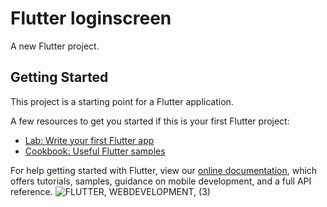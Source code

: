 #  Flutter loginscreen

A new Flutter project.

## Getting Started

This project is a starting point for a Flutter application.

A few resources to get you started if this is your first Flutter project:

- [Lab: Write your first Flutter app](https://flutter.dev/docs/get-started/codelab)
- [Cookbook: Useful Flutter samples](https://flutter.dev/docs/cookbook)

For help getting started with Flutter, view our
[online documentation](https://flutter.dev/docs), which offers tutorials,
samples, guidance on mobile development, and a full API reference.
![FLUTTER, WEBDEVELOPMENT, (3)](https://user-images.githubusercontent.com/57035294/71446376-90e0c680-2748-11ea-9a1b-3d6ce991cb64.png)

